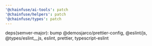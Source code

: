 ```yaml
---
'@chainfuse/ai-tools': patch
'@chainfuse/helpers': patch
'@chainfuse/types': patch
---
```


deps(semver-major): bump @demosjarco/prettier-config, @eslint/js, @types/eslint__js, eslint, prettier, typescript-eslint
